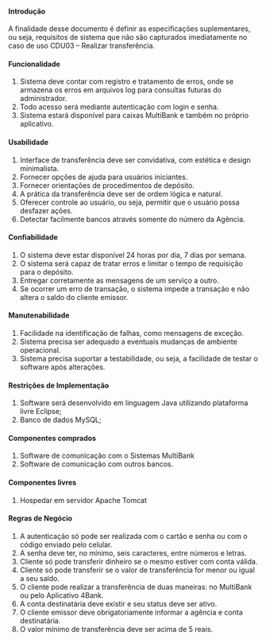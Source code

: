 #### Introdução
A finalidade desse documento é definir as especificações suplementares, ou seja, requisitos de sistema que não são capturados imediatamente no caso de uso CDU03 – Realizar transferência.

#### Funcionalidade
1. Sistema deve contar com registro e tratamento de erros, onde se armazena os erros em arquivos log para consultas futuras do administrador.
2. Todo acesso será mediante autenticação com login e senha.
3. Sistema estará disponível para caixas MultiBank e também no próprio aplicativo.

#### Usabilidade
1. Interface de transferência deve ser convidativa, com estética e design minimalista.
2. Fornecer opções de ajuda para usuários iniciantes.
3. Fornecer orientações de procedimentos de depósito.
4. A prática da transferência deve ser de ordem lógica e natural.
5. Oferecer controle ao usuário, ou seja, permitir que o usuário possa desfazer ações.
6. Detectar facilmente bancos através somente do número da Agência. 

#### Confiabilidade
1. O sistema deve estar disponível 24 horas por dia, 7 dias por semana.
2. O sistema será capaz de tratar erros e limitar o tempo de requisição para o depósito. 
3. Entregar corretamente as mensagens de um serviço a outro.
4. Se ocorrer um erro de transação, o sistema impede a transação e não altera o saldo do cliente emissor.

#### Manutenabilidade
1. Facilidade na identificação de falhas, como mensagens de exceção. 
2. Sistema precisa ser adequado a eventuais mudanças de ambiente operacional.
3. Sistema precisa suportar a testabilidade, ou seja, a facilidade de testar o software após alterações.

#### Restrições de Implementação
1. Software será desenvolvido em linguagem Java utilizando plataforma livre Eclipse;
2. Banco de dados MySQL;

#### Componentes comprados
1. Software de comunicação com o Sistemas MultiBank
2. Software de comunicação com outros bancos.

#### Componentes livres
1. Hospedar em servidor Apache Tomcat

#### Regras de Negócio
1. A autenticação só pode ser realizada com o cartão e senha ou com o código enviado pelo celular.
2. A senha deve ter, no mínimo, seis caracteres, entre números e letras.
3. Cliente só pode transferir dinheiro se o mesmo estiver com conta válida.
4. Cliente só pode transferir se o valor de transferência for menor ou igual a seu saldo.
5. O cliente pode realizar a transferência de duas maneiras: no MultiBank ou pelo Aplicativo 4Bank.
6. A conta destinatária deve existir e seu status deve ser ativo.
7. O cliente emissor deve obrigatoriamente informar a agência e conta destinatária.
8. O valor mínimo de transferência deve ser acima de 5 reais.  
